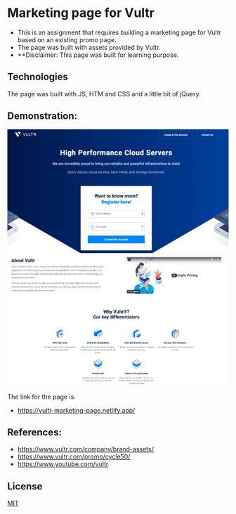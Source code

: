 # Marketing page for Vultr
- This is an assignment that requires building a marketing page for Vultr based on an existing promo page.
- The page was built with assets provided by Vultr.
- **Disclaimer: This page was built for learning purpose.

## Technologies
The page was built with JS, HTM and CSS and a little bit of jQuery.

## Demonstration:
![Head](images/pic1.png "Header")
![Body](images/pic2.png "Body")



The link for the page is: 
- https://vultr-marketing-page.netlify.app/

## References:
- https://www.vultr.com/company/brand-assets/
- https://www.vultr.com/promo/cycle50/
- https://www.youtube.com/vultr

## License
[MIT](https://choosealicense.com/licenses/mit/)
